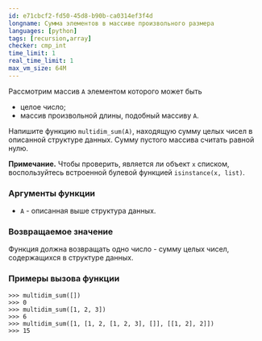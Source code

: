 ```yaml
---
id: e71cbcf2-fd50-45d8-b90b-ca0314ef3f4d
longname: Сумма элементов в массиве произвольного размера
languages: [python]
tags: [recursion,array]
checker: cmp_int
time_limit: 1
real_time_limit: 1
max_vm_size: 64M
---
```



Рассмотрим массив `A` элементом которого может быть

- целое число;
- массив произвольной длины, подобный массиву `A`.

Напишите функцию `multidim_sum(A)`, находящую сумму целых чисел в описанной структуре данных. Сумму пустого массива считать равной нулю.

**Примечание.** Чтобы проверить, является ли объект `x` списком, воспользуйтесь встроенной булевой функцией `isinstance(x, list)`.

### Аргументы функции

- `A` - описанная выше структура данных.

### Возвращаемое значение

Функция должна возвращать одно число - сумму целых чисел, содержащихся в структуре данных.

### Примеры вызова функции

    >>> multidim_sum([])
    >>> 0
    >>> multidim_sum([1, 2, 3])
    >>> 6
    >>> multidim_sum([1, [1, 2, [1, 2, 3], []], [[1, 2], 2]])
    >>> 15
